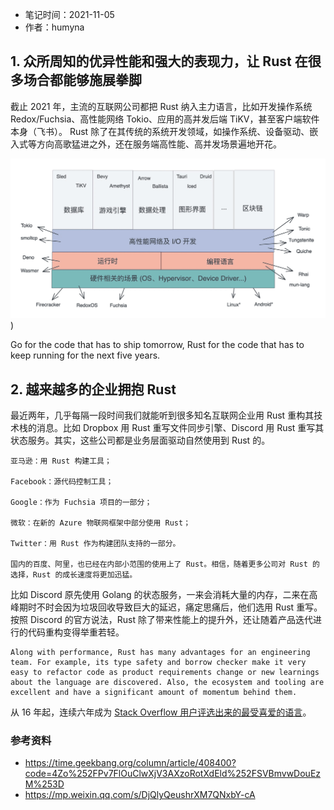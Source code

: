 * 笔记时间：2021-11-05
* 作者：humyna

## 1. 众所周知的优异性能和强大的表现力，让 Rust 在很多场合都能够施展拳脚

截止 2021 年，主流的互联网公司都把 Rust 纳入主力语言，比如开发操作系统 Redox/Fuchsia、高性能网络 Tokio、应用的高并发后端 TiKV，甚至客户端软件本身（飞书）。 Rust 除了在其传统的系统开发领域，如操作系统、设备驱动、嵌入式等方向高歌猛进之外，还在服务端高性能、高并发场景遍地开花。

![rust的使用场景](../pics/202111/20211105002-rust的使用场景.jpeg))

Go for the code that has to ship tomorrow, Rust for the code that has to keep running for the next five years.

## 2. 越来越多的企业拥抱 Rust
最近两年，几乎每隔一段时间我们就能听到很多知名互联网企业用 Rust 重构其技术栈的消息。比如 Dropbox 用 Rust 重写文件同步引擎、Discord 用 Rust 重写其状态服务。其实，这些公司都是业务层面驱动自然使用到 Rust 的。
```
亚马逊：用 Rust 构建工具；

Facebook：源代码控制工具；

Google：作为 Fuchsia 项目的一部分；

微软：在新的 Azure 物联网框架中部分使用 Rust；

Twitter：用 Rust 作为构建团队支持的一部分。

国内的百度、阿里，也已经在内部小范围的使用上了 Rust。相信，随着更多公司对 Rust 的选择，Rust 的成长速度将更加迅猛。
```

比如 Discord 原先使用 Golang 的状态服务，一来会消耗大量的内存，二来在高峰期时不时会因为垃圾回收导致巨大的延迟，痛定思痛后，他们选用 Rust 重写。按照 Discord 的官方说法，Rust 除了带来性能上的提升外，还让随着产品迭代进行的代码重构变得举重若轻。

```
Along with performance, Rust has many advantages for an engineering team. For example, its type safety and borrow checker make it very easy to refactor code as product requirements change or new learnings about the language are discovered. Also, the ecosystem and tooling are excellent and have a significant amount of momentum behind them.
```

从 16 年起，连续六年成为 [Stack Overflow 用户评选出来的最受喜爱的语言](https://stackoverflow.blog/2021/03/15/getting-started-with-rust/)。





### 参考资料
* https://time.geekbang.org/column/article/408400?code=4Zo%252FPv7FlOuClwXjV3AXzoRotXdEld%252FSVBmvwDouEzM%253D
* https://mp.weixin.qq.com/s/DjQlyQeushrXM7QNxbY-cA
